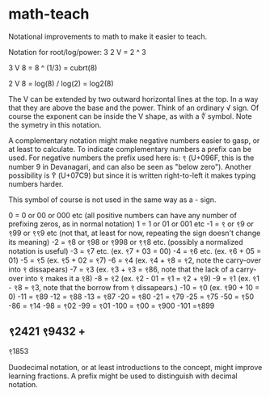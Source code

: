# math-teach

Notational improvements to math to make it easier to teach.


Notation for root/log/power:
  3
2 V    = 2 ^ 3

  3
  V 8  = 8 ^ (1/3) = cubrt(8)


2 V 8  = log(8) / log(2) = log2(8)


The V can be extended by two outward horizontal lines at the top. In a way that they are above the base and the power. Think of an ordinary √ sign. Of course the exponent can be inside the V shape, as with a ∜ symbol. 
Note the symetry in this notation. 


A complementary notation might make negative numbers easier to gasp, or at least to calculate. To indicate complementary numbers a prefix can be used. For negative numbers the prefix used here is: ९ (U+096F, this is the number 9 in Devanagari, and can also be seen as "below zero"). Another possibility is ߉ (U+07C9) but since it is written right-to-left it makes typing numbers harder. 

This symbol of course is not used in the same way as a - sign. 

   0  = 0 or 00 or 000 etc (all positive numbers can have any number of prefixing zeros, as in normal notation)
   1  = 1 or 01 or 001 etc
  -1  = ९ or ९9 or ९99 or ९९9 etc (not that, at least for now, repeating the sign doesn't change its meaning)
  -2  = ९8 or ९98 or ९998 or ९९8 etc. (possibly a normalized notation is useful)
  -3  = ९7 etc. (ex. ९7 + 03 = 00)
  -4  = ९6 etc. (ex. ९6 + 05 = 01)
  -5  = ९5 (ex. ९5 + 02 = ९7)
  -6  = ९4 (ex. ९4 + ९8 = ९2, note the carry-over into ९ dissapears)
  -7  = ९3 (ex. ९3 + ९3 = ९86, note that the lack of a carry-over into ९ makes it a ९8)
  -8  = ९2 (ex. ९2 - 01 = ९1 = ९2 + ९9)
  -9  = ९1 (ex. ९1 - ९8 = ९3, note that the borrow from ९ dissapears.)
 -10  = ९0 (ex. ९90 + 10 = 0)
 -11  = ९89
 -12  = ९88
 -13  = ९87
 -20  = ९80
 -21  = ९79
 -25  = ९75
 -50  = ९50
 -86  = ९14
 -98  = ९02
 -99  = ९01
-100  = ९00 = ९900
-101  =९899
 
 
 
 ९2421
 ९9432 +
 -----
 ९1853
  






Duodecimal notation, or at least introductions to the concept, might improve learning fractions. A prefix might be used to distinguish with decimal notation. 

